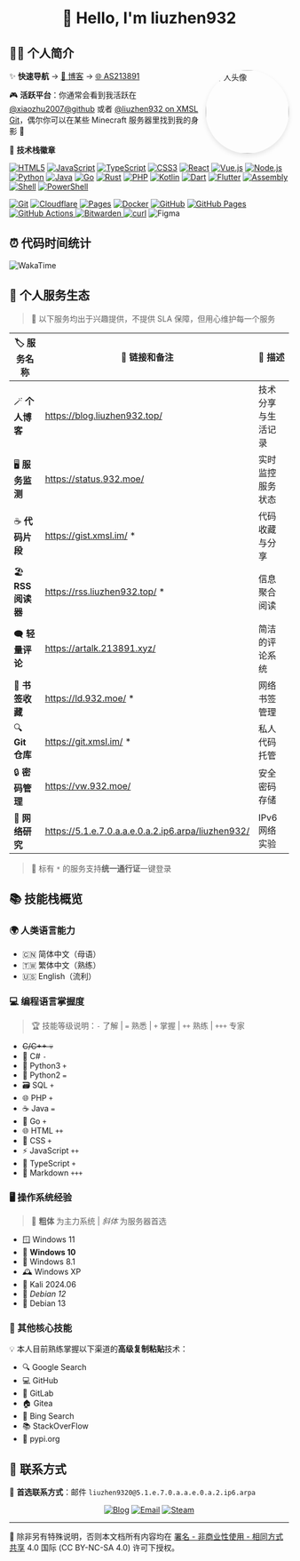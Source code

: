 <h1 align="center">👋 Hello, I'm liuzhen932</h1>

## 🙋‍♂️ 个人简介

<img align='right' src="https://avatars.githubusercontent.com/u/141824471?v=4" width="150" alt="个人头像" style="border-radius: 50%; box-shadow: 0 4px 8px rgba(0,0,0,0.1);">

✨ **快速导航** → [📝 博客](http://blog.liuzhen932.top) → [🌐 AS213891](https://www.932.moe)

🎮 **活跃平台**：你通常会看到我活跃在 [@xiaozhu2007@github](https://github.com/xiaozhu2007) 或者 [@liuzhen932 on XMSL Git](https://git.xmsl.im/liuzhen932)，偶尔你可以在某些 Minecraft 服务器里找到我的身影 🎲

💫 **技术栈徽章**

[![HTML5](https://img.shields.io/badge/-HTML5-E34F26?style=flat-square&logo=html5&logoColor=white)](https://html.spec.whatwg.org/)
[![JavaScript](https://img.shields.io/badge/-JavaScript-f7e018?style=flat-square&logo=javascript&logoColor=white)](https://www.ecma-international.org/)
[![TypeScript](https://img.shields.io/badge/-TypeScript-007acc?style=flat-square&logo=typescript&logoColor=white)](https://www.typescriptlang.org/)
[![CSS3](https://img.shields.io/badge/-CSS3-1572B6?style=flat-square&logo=css&logoColor=white)](https://developer.mozilla.org/en-US/docs/Web/CSS)
[![React](https://img.shields.io/badge/-React-61dafb?style=flat-square&logo=react&logoColor=000000)](https://reactjs.org/)
[![Vue.js](https://img.shields.io/badge/-Vue.js-4fc08d?style=flat-square&logo=vue.js&logoColor=ffffff)](https://vuejs.org/)
[![Node.js](https://img.shields.io/badge/-Node.js-43853d?style=flat-square&logo=node.js&logoColor=ffffff)](https://nodejs.org/)
[![Python](https://img.shields.io/badge/-Python-3670A0?style=flat-square&logo=python&logoColor=ffdd54)](https://www.python.org/)
[![Java](https://img.shields.io/badge/-Java-ed8b00?style=flat-square&logo=openjdk&logoColor=ffffff)](https://www.java.com/)
[![Go](https://img.shields.io/badge/-Go-00add8?style=flat-square&logo=go&logoColor=ffffff)](https://golang.org/)
[![Rust](https://img.shields.io/badge/-Rust-000000?style=flat-square&logo=rust&logoColor=ffffff)](https://www.rust-lang.org/)
[![PHP](https://img.shields.io/badge/-PHP-777bb4?style=flat-square&logo=php&logoColor=ffffff)](https://www.php.net/)
[![Kotlin](https://img.shields.io/badge/-Kotlin-0095d5?style=flat-square&logo=kotlin&logoColor=ffffff)](https://kotlinlang.org/)
[![Dart](https://img.shields.io/badge/-Dart-0175c2?style=flat-square&logo=dart&logoColor=ffffff)](https://dart.dev/)
[![Flutter](https://img.shields.io/badge/-Flutter-02569b?style=flat-square&logo=flutter&logoColor=ffffff)](https://flutter.dev/)
[![Assembly](https://img.shields.io/badge/-Assembly-654ff0?style=flat-square&logo=assemblyscript&logoColor=ffffff)](https://en.wikipedia.org/wiki/Assembly_language)
[![Shell](https://img.shields.io/badge/-Shell-89e051?style=flat-square&logo=gnu-bash&logoColor=ffffff)](https://www.gnu.org/software/bash/)
[![PowerShell](https://img.shields.io/badge/-PowerShell-5391fe?style=flat-square&logo=powershell&logoColor=ffffff)](https://docs.microsoft.com/en-us/powershell/)

[![Git](https://img.shields.io/badge/-Git-f05032?style=flat-square&logo=git&logoColor=white)](https://git-scm.com/)
[![Cloudflare](https://img.shields.io/badge/-Cloudflare-f38020?style=flat-square&logo=cloudflare&logoColor=white)](https://www.cloudflare.com/)
[![Pages](https://img.shields.io/badge/-Pages-f38020?style=flat-square&logo=cloudflarepages&logoColor=white)](https://www.cloudflare.com/)
[![Docker](https://img.shields.io/badge/-Docker-2496ED?style=flat-square&logo=docker&logoColor=white)](https://www.docker.com/)
[![GitHub](https://img.shields.io/badge/GitHub-100000?style=flat-square&logo=github&logoColor=white)](https://github.com/)
[![GitHub Pages](https://img.shields.io/badge/-GitHub%20Pages-121011?style=flat-square&logo=github&logoColor=white)](https://pages.github.com/)
[![GitHub Actions](https://img.shields.io/badge/-GitHub%20Actions-2671E5?style=flat-square&logo=githubactions&logoColor=white) ](https://github.com/features/actions)
[![Bitwarden](https://img.shields.io/badge/Bitwarden-%23175DDC.svg?style=flat-square&logo=bitwarden&logoColor=white) ](https://bitwarden.com/)
[![curl](https://img.shields.io/badge/curl-%23073551.svg?style=flat-square&logo=curl&logoColor=white)](https://curl.se/)
![Figma](https://img.shields.io/badge/-Figma-F24E1E?style=flat-square&logo=figma&logoColor=white)

## ⏰ 代码时间统计

![WakaTime](https://github-readme-stats.vercel.app/api/wakatime?username=liuzhen932&api_domain=wakapi.xmsl.im&layout=compact&theme=radical)

## 🎨 个人服务生态

> 🎪 以下服务均出于兴趣提供，不提供 SLA 保障，但用心维护每一个服务

| 🏷️ 服务名称 | 🔗 链接和备注 | 📝 描述 |
| ------------- | ---------------------------------------------------- | -------- |
| 🪄 **个人博客** | <https://blog.liuzhen932.top/> | 技术分享与生活记录 |
| 🖥️ **服务监测** | <https://status.932.moe/> | 实时监控服务状态 |
| ☕ **代码片段** | <https://gist.xmsl.im/> * | 代码收藏与分享 |
| 🏖️ **RSS 阅读器** | <https://rss.liuzhen932.top/> * | 信息聚合阅读 |
| 🗨️ **轻量评论** | <https://artalk.213891.xyz/> | 简洁的评论系统 |
| 🔖 **书签收藏** | <https://ld.932.moe/> * | 网络书签管理 |
| 🔍 **Git 仓库** | <https://git.xmsl.im/> * | 私人代码托管 |
| 🔒 **密码管理** | <https://vw.932.moe/> | 安全密码存储 |
| 💖 **网络研究** | <https://5.1.e.7.0.a.a.e.0.a.2.ip6.arpa/liuzhen932/> | IPv6 网络实验 |

> 🎫 标有 `*` 的服务支持**统一通行证**一键登录

## 📚 技能栈概览

### 🌍 人类语言能力
- 🇨🇳 简体中文（母语）
- 🇹🇼 繁体中文（熟练）
- 🇺🇸 English（流利）

### 💻 编程语言掌握度

> 🏆 技能等级说明：`-` 了解 | `=` 熟悉 | `+` 掌握 | `++` 熟练 | `+++` 专家

- ~~C/C++ 💀~~
- 🔷 C# `-`
- 🐍 Python3 `+`
- 🐍 Python2 `=`
- 🗃️ SQL `+`
- 🌐 PHP `+`
- ☕ Java `=`
- 🚀 Go `+`
- 🌐 HTML `++`
- 🎨 CSS `+`
- ⚡ JavaScript `++`
- 📘 TypeScript `+`
- 📝 Markdown `+++`

### 🖥️ 操作系统经验

> 🌟 **粗体** 为主力系统 | _斜体_ 为服务器首选

- 🪟 Windows 11
- 🌟 **Windows 10**
- 🔄 Windows 8.1
- 🕰️ Windows XP
- 🔐 Kali 2024.06
- 🌟 _Debian 12_
- 🐧 Debian 13

### 🔧 其他核心技能

💡 本人目前熟练掌握以下渠道的**高级复制粘贴**技术：

- 🔍 Google Search
- 💻 GitHub
- 🦊 GitLab
- 🏠 Gitea
- 🔷 Bing Search
- 📚 StackOverFlow
- 🐍 pypi.org

## 📮 联系方式

💌 **首选联系方式**：邮件 `liuzhen9320@5.1.e.7.0.a.a.e.0.a.2.ip6.arpa`

<div align="center">

[![Blog](https://img.shields.io/badge/-博客-000000?style=flat-square&logo=cloudflarepages&logoColor=white)](https://blog.liuzhen932.top/)
[![Email](https://img.shields.io/badge/-邮箱-ff6a00?style=flat-square&logo=alibabacloud&logoColor=white)](mailto:im@932.moe)
[![Steam](https://img.shields.io/badge/dynamic/json?url=https%3A%2F%2Fapi.swo.moe%2Fstats%2Fsteamfriends%2F76561199783068612&query=count&color=0b1a37&label=Steam&labelColor=134375&logo=steam&suffix=+好友&style=flat-square)](https://steamcommunity.com/profiles/76561199783068612)

</div>

---

📄 除非另有特殊说明，否则本文档所有内容均在 [署名 - 非商业性使用 - 相同方式共享](https://creativecommons.org/licenses/by-nc-sa/4.0/) 4.0 国际 (CC BY-NC-SA 4.0) 许可下授权。
